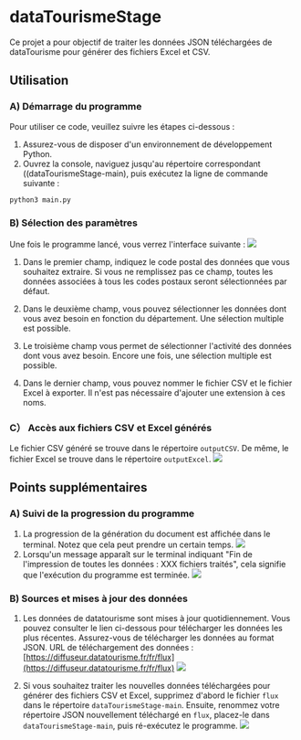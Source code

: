 # dataTourismeStage
Ce projet a pour objectif de traiter les données JSON téléchargées de dataTourisme pour générer des fichiers Excel et CSV.

## Utilisation

### A) Démarrage du programme
Pour utiliser ce code, veuillez suivre les étapes ci-dessous :
1. Assurez-vous de disposer d'un environnement de développement Python.
2. Ouvrez la console, naviguez jusqu'au répertoire correspondant ((dataTourismeStage-main), puis exécutez la ligne de commande suivante :
```bash
python3 main.py
```
### B) Sélection des paramètres
Une fois le programme lancé, vous verrez l'interface suivante :
![](image/interface.png)
1. Dans le premier champ, indiquez le code postal des données que vous souhaitez extraire. Si vous ne remplissez pas ce champ, toutes les données associées à tous les codes postaux seront sélectionnées par défaut.

2. Dans le deuxième champ, vous pouvez sélectionner les données dont vous avez besoin en fonction du département. Une sélection multiple est possible.

3. Le troisième champ vous permet de sélectionner l'activité des données dont vous avez besoin. Encore une fois, une sélection multiple est possible.

4. Dans le dernier champ, vous pouvez nommer le fichier CSV et le fichier Excel à exporter. Il n'est pas nécessaire d'ajouter une extension à ces noms.

### C） Accès aux fichiers CSV et Excel générés
Le fichier CSV généré se trouve dans le répertoire `outputCSV`. De même, le fichier Excel se trouve dans le répertoire `outputExcel`.
![](image/outputRepertoire.png)


## Points supplémentaires

### A) Suivi de la progression du programme

1) La progression de la génération du document est affichée dans le terminal. Notez que cela peut prendre un certain temps.
![](image/terminal.png)
2) Lorsqu'un message apparaît sur le terminal indiquant "Fin de l'impression de toutes les données : XXX fichiers traités", cela signifie que l'exécution du programme est terminée.
![](image/fin.png)

### B) Sources et mises à jour des données

1) Les données de datatourisme sont mises à jour quotidiennement. Vous pouvez consulter le lien ci-dessous pour télécharger les données les plus récentes. Assurez-vous de télécharger les données au format JSON.
URL de téléchargement des données : [https://diffuseur.datatourisme.fr/fr/flux](https://diffuseur.datatourisme.fr/fr/flux)
![](image/dataTourism.png)

2) Si vous souhaitez traiter les nouvelles données téléchargées pour générer des fichiers CSV et Excel, supprimez d'abord le fichier `flux` dans le répertoire `dataTourismeStage-main`. Ensuite, renommez votre répertoire JSON nouvellement téléchargé en `flux`, placez-le dans `dataTourismeStage-main`, puis ré-exécutez le programme.
![](image/flux.png)
